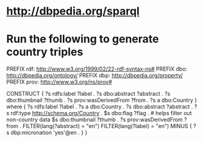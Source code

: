 # http://dbpedia.org/sparql
# Run the following to generate country triples

PREFIX rdf: <http://www.w3.org/1999/02/22-rdf-syntax-ns#>
PREFIX dbo: <http://dbpedia.org/ontology/>
PREFIX dbp: <http://dbpedia.org/property/>
PREFIX prov: <http://www.w3.org/ns/prov#>

CONSTRUCT {
  ?s rdfs:label ?label .
  ?s dbo:abstract ?abstract .
  ?s dbo:thumbnail ?thumb .
  ?s prov:wasDerivedFrom ?from .
  ?s a dbo:Country
}
where {
?s rdfs:label ?label .
?s a dbo:Country .
?s dbo:abstract ?abstract .
?s rdf:type <http://schema.org/Country> .
$s dbo:flag ?flag . # helps filter out non-country data
$s dbo:thumbnail ?thumb .
?s prov:wasDerivedFrom ?from .
FILTER(lang(?abstract) = "en")
FILTER(lang(?label) = "en")
MINUS { ?s dbp:micronation 'yes'@en . }
}
